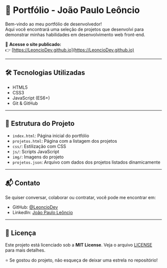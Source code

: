 # 💼 Portfólio - João Paulo Leôncio

Bem-vindo ao meu portfólio de desenvolvedor!  
Aqui você encontrará uma seleção de projetos que desenvolvi para demonstrar minhas habilidades em desenvolvimento web front-end.

🔗 **Acesse o site publicado:**  
👉 [https://LeoncioDev.github.io](https://LeoncioDev.github.io)

---

## 🛠️ Tecnologias Utilizadas

- HTML5
- CSS3
- JavaScript (ES6+)
- Git & GitHub

---

## 📁 Estrutura do Projeto

- `index.html`: Página inicial do portfólio
- `projetos.html`: Página com a listagem dos projetos
- `css/`: Estilização com CSS
- `js/`: Scripts JavaScript
- `img/`: Imagens do projeto
- `projetos.json`: Arquivo com dados dos projetos listados dinamicamente

---

## 📬 Contato

Se quiser conversar, colaborar ou contratar, você pode me encontrar em:

- GitHub: [@LeoncioDev](https://github.com/LeoncioDev)
- LinkedIn: [João Paulo Leôncio](https://www.linkedin.com/in/jo%C3%A3o-paulo-le%C3%B4ncio-78071627b/)

---

## 📝 Licença

Este projeto está licenciado sob a **MIT License**. Veja o arquivo [LICENSE](LICENSE) para mais detalhes.

⭐ Se gostou do projeto, não esqueça de deixar uma estrela no repositório!
